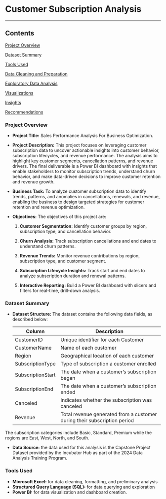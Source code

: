 # Customer Subscription Analysis
---

## Contents

[Project Overview](#project-overview)

[Dataset Summary](#dataset-summary)

[Tools Used](#tools-used)

[Data Cleaning and Preparation](#data-cleaning-and-preparation)

[Exploratory Data Analysis](#exploratory-data-analysis)

[Visualizations](#visualizations)

[Insights](#insights)

[Recommendations](#recommendations)

### Project Overview 

- **Project Title:** Sales Performance Analysis For Business Optimization.

- **Project Description:** This project focuses on leveraging customer subscription data to uncover actionable insights into customer behavior, subscription lifecycles, and revenue performance. The analysis aims to highlight key customer segments, cancellation patterns, and revenue drivers. The final deliverable is a Power BI dashboard with insights that enable stakeholders to monitor subscription trends, understand churn behavior, and make data-driven decisions to improve customer retention and revenue growth.

- **Business Task:** To analyze customer subscription data to identify trends, patterns, and anomalies in cancellations, renewals, and revenue, enabling the business to design targeted strategies for customer retention and revenue optimization.

- **Objectives:** The objectives of this project are:
  1. **Customer Segmentation:** Identify customer groups by region, subscription type, and cancellation behavior.

  2. **Churn Analysis:** Track subscription cancellations and end dates to understand churn patterns.

  3. **Revenue Trends:** Monitor revenue contributions by region, subscription type, and customer segment.

  4. **Subscription Lifecycle Insights:** Track start and end dates to analyze subscription duration and renewal patterns.

  5. **Interactive Reporting:** Build a Power BI dashboard with slicers and filters for real-time, drill-down analysis.
	
	
 ### Dataset Summary

- **Dataset Structure:** The dataset contains the following data fields, as described below:

	| Column               | Description                                                              |
	|----------------------|--------------------------------------------------------------------------| 
	| CustomerID           | Unique identifier for each Customer                                      |
	| CustomerName         | Name of each customer                                                    |
	| Region               | Geographical location of each customer                                   | 
	| SubscriptionType     | Type of subscription a customer enrolled                                 |
	| SubscriptionStart    | The date when a customer’s subscription began                            |
 	| SubscriptionEnd      | The date when a customer’s subscription ended                            |
	| Canceled             | Indicates whether the subscription was canceled                          |
  	| Revenue              | Total revenue generated from a customer during their subscription period |

The subscription categories include Basic, Standard, Premium while the regions are East, West, North, and South.

- **Data Source:** the data used for this analysis is the Capstone Project Dataset provided by the Incubator Hub as part of the 2024 Data Analysis Training Program.

### Tools Used

- **Microsoft Excel:** for data cleaning, formatting, and preliminary analysis
- **Structured Query Language (SQL):** for data querying and exploration
- **Power BI:** for data visualization and dashboard creation.

